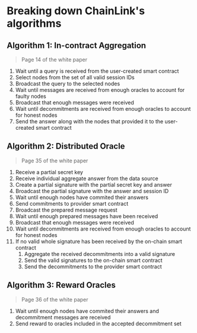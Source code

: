 # Breaking down ChainLink's algorithms

## Algorithm 1: In-contract Aggregation

> Page 14 of the white paper

1. Wait until a query is received from the user-created smart contract
2. Select nodes from the set of all valid session IDs
3. Broadcast the query to the selected nodes
4. Wait until messages are received from enough oracles to account for faulty nodes
5. Broadcast that enough messages were received
6. Wait until decommitments are received from enough oracles to account for honest nodes
7. Send the answer along with the nodes that provided it to the user-created smart contract

## Algorithm 2: Distributed Oracle

> Page 35 of the white paper

1. Receive a partial secret key
2. Receive individual aggregate answer from the data source
3. Create a partial signature with the partial secret key and answer
4. Broadcast the partial signature with the answer and session ID
5. Wait until enough nodes have commited their answers
6. Send commitments to provider smart contract
7. Broadcast the prepared message request
8. Wait until enough prepared messages have been received
9. Broadcast that enough messages were received
10. Wait until decommitments are received from enough oracles to account for honest nodes
11. If no valid whole signature has been received by the on-chain smart contract
    1. Aggregate the received decommitments into a valid signature
    2. Send the valid signatures to the on-chain smart contract
    3. Send the decommitments to the provider smart contract

## Algorithm 3: Reward Oracles

> Page 36 of the white paper

1. Wait until enough nodes have commited their answers and decommitment messages are received
2. Send reward to oracles included in the accepted decommitment set
